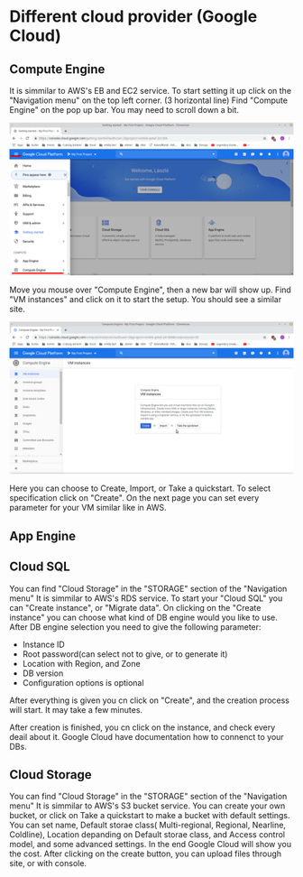 # Different cloud provider (Google Cloud)

## Compute Engine

It is simmilar to AWS's EB and EC2 service. To start setting it up click on the "Navigation menu" on the top left corner. (3 horizontal line) Find "Compute Engine" on the pop up bar. You may need to scroll down a bit.

<img src="./Images/Compute Engine.png">

Move you mouse over "Compute Engine", then a new bar will show up. Find "VM instances" and click on it to start the setup. You should see a similar site.

<img src="./Images/VM creation.png">

Here you can choose to Create, Import, or Take a quickstart. To select specification click on "Create". On the next page you can set every parameter for your VM similar like in AWS.

## App Engine



## Cloud SQL

You can find "Cloud Storage" in the "STORAGE" section of the "Navigation menu"
It is simmilar to AWS's RDS service. To start your "Cloud SQL" you can "Create instance", or "Migrate data". On clicking on the "Create instance" you can choose what kind of DB engine would you like to use. After DB engine selection you need to give the following parameter: <br/>
- Instance ID <br/>
- Root password(can select not to give, or to generate it)<br/>
- Location with Region, and Zone<br/>
- DB version<br/>
- Configuration options is optional<br/>

After everything is given you cn click on "Create", and the creation process will start. It may take a few minutes.

After creation is finished, you cn click on the instance, and check every deail about it. Google Cloud have documentation how to connenct to your DBs.

## Cloud Storage

You can find "Cloud Storage" in the "STORAGE" section of the "Navigation menu"
It is simmilar to AWS's S3 bucket service. You can create your own bucket, or click on Take a quickstart to make a bucket with default settings. 
You can set name, Default storae class( Multi-regional, Regional, Nearline, Coldline), Location depanding on Default storae class, and Access control model, and some advanced settings. In the end Google Cloud will show you the cost. After clicking on the create button, you can upload files through site, or with console.